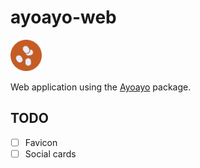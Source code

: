 # ayoayo-web

<img src="favicon.ico" width="50" />

Web application using the [Ayoayo](../ayoayo/README.md) package.

## TODO

- [ ] Favicon
- [ ] Social cards
